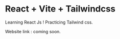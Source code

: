 # React + Vite + Tailwindcss

Learning React Js !
Practicing Tailwind css.

Website link : coming soon.

